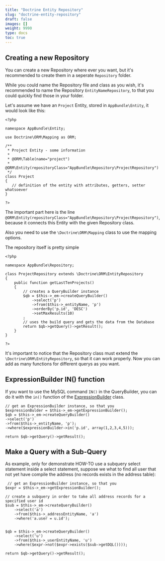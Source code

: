 ```yaml
---
title: "Doctrine Entity Repository"
slug: "doctrine-entity-repository"
draft: false
images: []
weight: 9990
type: docs
toc: true
---
```


## Creating a new Repository
You can create a new Repository where ever you want, but it's recommended to create them in a seperate `Repository` folder.

While you could name the Repository file and class as you wish, it's recommended to name the Repository `EntityNameRepository`, to that you could quickly find those in your folder.

Let's assume we have an `Project` Entity, stored in `AppBundle\Entity`, it would look like this:

    <?php
        
    namespace AppBundle\Entity;
        
    use Doctrine\ORM\Mapping as ORM;
    
    /**
     * Project Entity - some information 
     *
     * @ORM\Table(name="project")
     * @ORM\Entity(repositoryClass="AppBundle\Repository\ProjectRepository")
     */
    class Project
    {
       // definition of the entity with attributes, getters, setter whatsoever
    }
        
    ?>

The important part here is the line `@ORM\Entity(repositoryClass="AppBundle\Repository\ProjectRepository")`, because it connects this Entity with the given Repository class. 

Also you need to use the `\Doctrine\ORM\Mapping` class to use the mapping options.

The repository itself is pretty simple

    <?php
    
    namespace AppBundle\Repository;
    
    class ProjectRepository extends \Doctrine\ORM\EntityRepository
    {
        public function getLastTenProjects()
        {
            // creates a QueryBuilder instance
            $qb = $this->_em->createQueryBuilder()
                ->select('p')
                ->from($this->_entityName, 'p')
                ->orderBy('p.id', 'DESC')
                ->setMaxResults(10)
            ;
            // uses the build query and gets the data from the Database
            return $qb->getQuery()->getResult();
        }
    }
    
    ?>

It's important to notice that the Repository class must extend the `\Doctrine\ORM\EntityRepository`, so that it can work properly. Now you can add as many functions for different querys as you want.

## ExpressionBuilder IN() function
If you want to use the MySQL command `IN()` in the QueryBuilder, you can do it with the `in()` function of the [ExpressionBuilder][1] class.

    // get an ExpressionBuilder instance, so that you
    $expressionBulder = $this->_em->getExpressionBuilder();
    $qb = $this->_em->createQueryBuilder()
    ->select('p')
    ->from($this->_entityName, 'p');
    ->where($expressionBuilder->in('p.id', array(1,2,3,4,5)));
    
    return $qb->getQuery()->getResult();


  [1]: http://www.doctrine-project.org/api/dbal/2.3/class-Doctrine.DBAL.Query.Expression.ExpressionBuilder.html

## Make a Query with a Sub-Query
As example, only for demonstrate HOW-TO use a subquery select statement inside a select statement, suppose we what to find all user that not yet have compile the address (no records exists in the address table):


     // get an ExpressionBuilder instance, so that you
    $expr = $this->_em->getExpressionBuilder();
    
    // create a subquery in order to take all address records for a specified user id
    $sub = $this->_em->createQueryBuilder()
        ->select('a')
        ->from($this->_addressEntityName, 'a')
        ->where('a.user = u.id');
    
    
    $qb = $this->_em->createQueryBuilder()
        ->select('u')
        ->from($this->_userEntityName, 'u')
        ->where($expr->not($expr->exists($sub->getDQL())));
    
    return $qb->getQuery()->getResult();

